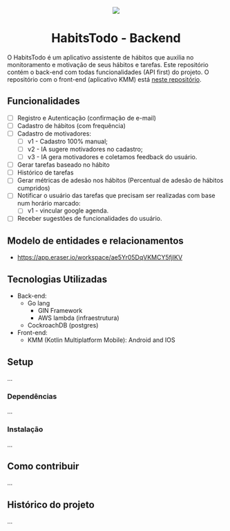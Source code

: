 <p align="center"><img src="https://github.com/Matheus-Lara/science-and-code/assets/63257275/d84b82bc-7597-434f-840c-6d2507e8b85d"></img></p>

<h1 align="center">HabitsTodo - Backend</h1>

O HabitsTodo é um aplicativo assistente de hábitos que auxilia no monitoramento e motivação de seus hábitos e tarefas.
Este repositório contém o back-end com todas funcionalidades (API first) do projeto.
O repositório com o front-end (aplicativo KMM) está [neste repositório](https://github.com/scienceandcode/habits-todo-front-end).

## Funcionalidades

- [ ] Registro e Autenticação (confirmação de e-mail)
- [ ] Cadastro de hábitos (com frequência)
- [ ] Cadastro de motivadores:
  - [ ] v1 - Cadastro 100% manual;
  - [ ] v2 - IA sugere motivadores no cadastro;
  - [ ] v3 - IA gera motivadores e coletamos feedback do usuário.
- [ ] Gerar tarefas baseado no hábito
- [ ] Histórico de tarefas
- [ ] Gerar métricas de adesão nos hábitos (Percentual de adesão de hábitos cumpridos)
- [ ] Notificar o usuário das tarefas que precisam ser realizadas com base num horário marcado:
  - [ ] v1 - vincular google agenda.
- [ ] Receber sugestões de funcionalidades do usuário.

## Modelo de entidades e relacionamentos

- https://app.eraser.io/workspace/ae5Yr05DqVKMCY5fjlKV

## Tecnologias Utilizadas

- Back-end:
  - Go lang
    - GIN Framework
    - AWS lambda (infraestrutura)
  - CockroachDB (postgres)
- Front-end:
  - KMM (Kotlin Multiplatform Mobile): Android and IOS 

## Setup
...

### Dependências
...

### Instalação
...

## Como contribuir
...

## Histórico do projeto
...
